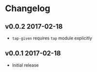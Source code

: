 # Changelog

## v0.0.2 2017-02-18

  * `tap-given` requires `tap` module explicitly

## v0.0.1 2017-02-18

  * Initial release
